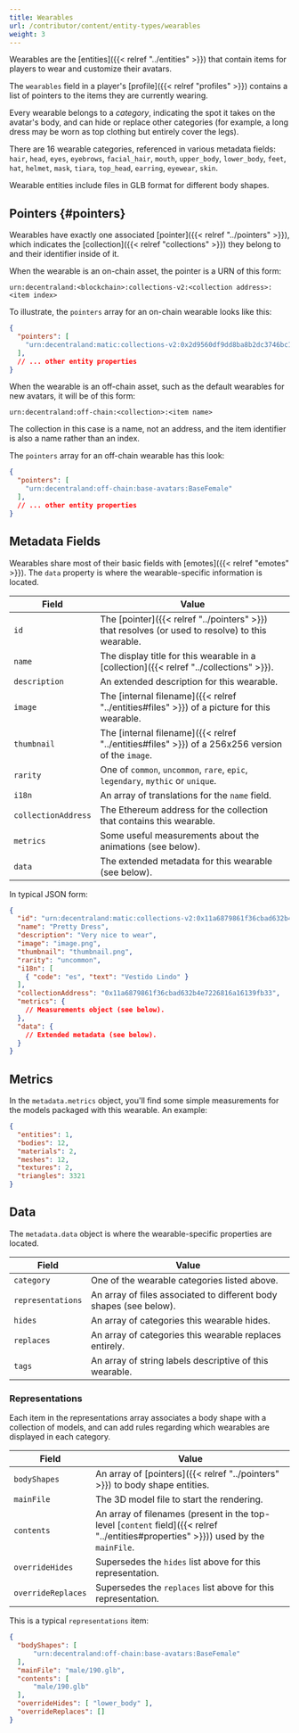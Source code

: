 ```yaml
---
title: Wearables
url: /contributor/content/entity-types/wearables
weight: 3
---
```


Wearables are the [entities]({{< relref "../entities" >}}) that contain items for players to wear and customize their avatars.

The `wearables` field in a player's [profile]({{< relref "profiles" >}}) contains a list of pointers to the items they are currently wearing.

Every wearable belongs to a _category_, indicating the spot it takes on the avatar's body, and can hide or replace other categories (for example, a long dress may be worn as top clothing but entirely cover the legs).

There are 16 wearable categories, referenced in various metadata fields: `hair`, `head`, `eyes`, `eyebrows`, `facial_hair`, `mouth`, `upper_body`, `lower_body`, `feet`, `hat`, `helmet`, `mask`, `tiara`, `top_head`, `earring`, `eyewear`, `skin`.

Wearable entities include files in GLB format for different body shapes.

## Pointers {#pointers}

Wearables have exactly one associated [pointer]({{< relref "../pointers" >}}), which indicates the [collection]({{< relref "collections" >}}) they belong to and their identifier inside of it.

When the wearable is an on-chain asset, the pointer is a URN of this form:

```
urn:decentraland:<blockchain>:collections-v2:<collection address>:<item index>
```

To illustrate, the `pointers` array for an on-chain wearable looks like this:

```json
{
  "pointers": [
    "urn:decentraland:matic:collections-v2:0x2d9560df9dd8ba8b2dc3746bc1d217698d258fb5:0"
  ],
  // ... other entity properties
}
```

When the wearable is an off-chain asset, such as the default wearables for new avatars, it will be of this form:

```
urn:decentraland:off-chain:<collection>:<item name>
```

The collection in this case is a name, not an address, and the item identifier is also a name rather than an index.

The `pointers` array for an off-chain wearable has this look:

```json
{
  "pointers": [
    "urn:decentraland:off-chain:base-avatars:BaseFemale"
  ],
  // ... other entity properties
}
```

## Metadata Fields

Wearables share most of their basic fields with [emotes]({{< relref "emotes" >}}). The `data` property is where the wearable-specific information is located.

| Field | Value |
| ----- | --- |
| `id` | The [pointer]({{< relref "../pointers" >}}) that resolves (or used to resolve) to this wearable.
| `name` | The display title for this wearable in a [collection]({{< relref "../collections" >}}).
| `description` | An extended description for this wearable.
| `image` | The [internal filename]({{< relref "../entities#files" >}}) of a picture for this wearable.
| `thumbnail` | The [internal filename]({{< relref "../entities#files" >}}) of a 256x256 version of the `image`.
| `rarity` | One of `common`, `uncommon`, `rare`, `epic`, `legendary`, `mythic` or `unique`.
| `i18n` | An array of translations for the `name` field.
| `collectionAddress` | The Ethereum address for the collection that contains this wearable.
| `metrics` | Some useful measurements about the animations (see below).
| `data` | The extended metadata for this wearable (see below).

In typical JSON form:

```json
{
  "id": "urn:decentraland:matic:collections-v2:0x11a6879861f36cbad632b4e7226816a16139fb33:0",
  "name": "Pretty Dress",
  "description": "Very nice to wear",
  "image": "image.png",
  "thumbnail": "thumbnail.png",
  "rarity": "uncommon",
  "i18n": [
    { "code": "es", "text": "Vestido Lindo" }
  ],
  "collectionAddress": "0x11a6879861f36cbad632b4e7226816a16139fb33",
  "metrics": {
    // Measurements object (see below).
  },
  "data": {
    // Extended metadata (see below).
  }
}
```

## Metrics

In the `metadata.metrics` object, you'll find some simple measurements for the models packaged with this wearable. An example:

```json
{
  "entities": 1,
  "bodies": 12,
  "materials": 2,
  "meshes": 12,
  "textures": 2,
  "triangles": 3321
}
```

## Data

The `metadata.data` object is where the wearable-specific properties are located.

| Field | Value |
| ----- | --- |
| `category` | One of the wearable categories listed above.
| `representations` | An array of files associated to different body shapes (see below).
| `hides` | An array of categories this wearable hides.
| `replaces` | An array of categories this wearable replaces entirely.
| `tags` | An array of string labels descriptive of this wearable.

### Representations

Each item in the representations array associates a body shape with a collection of models, and can add rules regarding which wearables are displayed in each category.

| Field | Value |
| ----- | --- |
| `bodyShapes` | An array of [pointers]({{< relref "../pointers" >}}) to body shape entities.
| `mainFile` | The 3D model file to start the rendering.
| `contents` | An array of filenames (present in the top-level [`content` field]({{< relref "../entities#properties" >}})) used by the `mainFile`.
| `overrideHides` | Supersedes the `hides` list above for this representation.
| `overrideReplaces` | Supersedes the `replaces` list above for this representation.

This is a typical `representations` item:

```json
{
  "bodyShapes": [
      "urn:decentraland:off-chain:base-avatars:BaseFemale"
  ],
  "mainFile": "male/190.glb",
  "contents": [
      "male/190.glb"
  ],
  "overrideHides": [ "lower_body" ],
  "overrideReplaces": []
}
```
